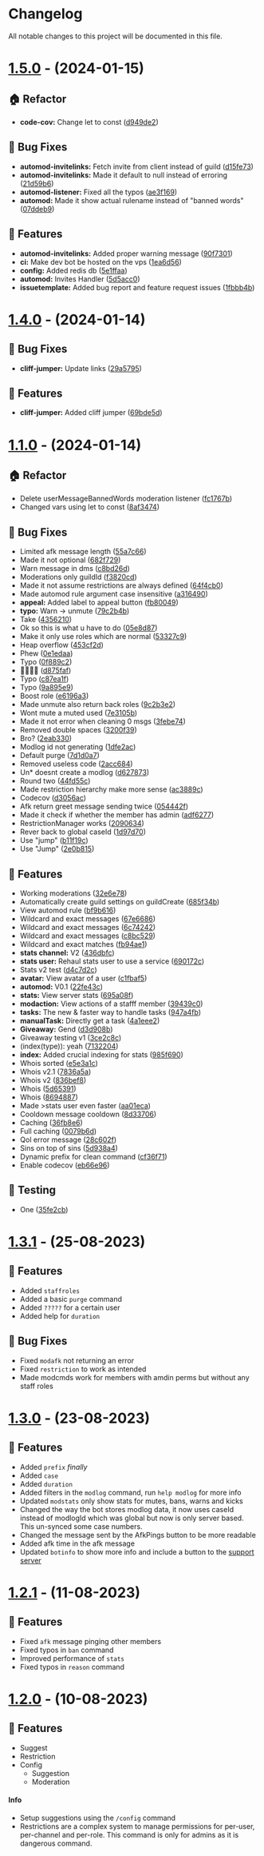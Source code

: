 # Changelog

All notable changes to this project will be documented in this file.

# [1.5.0](https://github.com/theoreotm/cardinal-bot/compare/v1.5.0...v1.5.0) - (2024-01-15)

## 🏠 Refactor

- **code-cov:** Change let to const ([d949de2](https://github.com/theoreotm/cardinal-bot/commit/d949de2c572fcd7689090fbec6ab2e9a9cf34abf))

## 🐛 Bug Fixes

- **automod-invitelinks:** Fetch invite from client instead of guild ([d15fe73](https://github.com/theoreotm/cardinal-bot/commit/d15fe7384dce854dacfa7061c693e3279e98d8bf))
- **automod-invitelinks:** Made it default to null instead of erroring ([21d59b6](https://github.com/theoreotm/cardinal-bot/commit/21d59b67d720f67026233aaa3e100afd03d7b972))
- **automod-listener:** Fixed all the typos ([ae3f169](https://github.com/theoreotm/cardinal-bot/commit/ae3f1691475c25eb99cb132dc3e30c658b3dcf41))
- **automod:** Made it show actual rulename instead of "banned words" ([07ddeb9](https://github.com/theoreotm/cardinal-bot/commit/07ddeb9da2076d0e28f444ba5c9b8bc230805ad8))

## 🚀 Features

- **automod-invitelinks:** Added proper warning message ([90f7301](https://github.com/theoreotm/cardinal-bot/commit/90f7301a2b556137760433a49a822e495f53e697))
- **ci:** Make dev bot be hosted on the vps ([1ea6d56](https://github.com/theoreotm/cardinal-bot/commit/1ea6d56e7ec6b8a8df9aedb8b823fad02e398eb9))
- **config:** Added redis db ([5e1ffaa](https://github.com/theoreotm/cardinal-bot/commit/5e1ffaa84f5dcbe6d11a0e716e2505b6189490dd))
- **automod:** Invites Handler ([5d5acc0](https://github.com/theoreotm/cardinal-bot/commit/5d5acc0132c2cfc58703c3a8465b5079f602512c))
- **issuetemplate:** Added bug report and feature request issues ([1fbbb4b](https://github.com/theoreotm/cardinal-bot/commit/1fbbb4bd5c6a3352c8230b9eb86bd7c8cf5c697f))

# [1.4.0](https://github.com/theoreotm/cardinal-bot/compare/v1.4.0...v1.4.0) - (2024-01-14)

## 🐛 Bug Fixes

-   **cliff-jumper:** Update links ([29a5795](https://github.com/theoreotm/cardinal-bot/commit/29a5795948031fcce6e5d9eb1d358a10edc11f58))

## 🚀 Features

-   **cliff-jumper:** Added cliff jumper ([69bde5d](https://github.com/theoreotm/cardinal-bot/commit/69bde5d44cb2c165594102d82adf4836db2a9b1b))

# [1.1.0](https://github.com/EvolutionX-10/Radon/compare/v1.1.0...v1.1.0) - (2024-01-14)

## 🏠 Refactor

-   Delete userMessageBannedWords moderation listener ([fc1767b](https://github.com/EvolutionX-10/Radon/commit/fc1767bd355746ce56f25501049c51df25909476))
-   Changed vars using let to const ([8af3474](https://github.com/EvolutionX-10/Radon/commit/8af34747321dd3b7bfea24a9841e66c99b0c88a1))

## 🐛 Bug Fixes

-   Limited afk message length ([55a7c66](https://github.com/EvolutionX-10/Radon/commit/55a7c66250427be08371db0cf1af40c8edc8b975))
-   Made it not optional ([682f729](https://github.com/EvolutionX-10/Radon/commit/682f7293847cb2d65497091b41cad908da4aa8e5))
-   Warn message in dms ([c8bd26d](https://github.com/EvolutionX-10/Radon/commit/c8bd26dd3beae9937005873287374f04df69a759))
-   Moderations only guildId ([f3820cd](https://github.com/EvolutionX-10/Radon/commit/f3820cd9d0da15c1f89b4830c618d876d1c73461))
-   Made it not assume restrictions are always defined ([64f4cb0](https://github.com/EvolutionX-10/Radon/commit/64f4cb0635eb0b076d06de1cf9c1e29f17c30603))
-   Made automod rule argument case insensitive ([a316490](https://github.com/EvolutionX-10/Radon/commit/a316490a0a9e7f813bb5fca0d4bc0f03ac3868dd))
-   **appeal:** Added label to appeal button ([fb80049](https://github.com/EvolutionX-10/Radon/commit/fb800496e07491a75b6528cba6ff8af140806fc7))
-   **typo:** Warn -> unmute ([79c2b4b](https://github.com/EvolutionX-10/Radon/commit/79c2b4b74ddafe32a8097d1e83d091921abf490c))
-   Take ([4356210](https://github.com/EvolutionX-10/Radon/commit/43562109db8653bd60981bb968144e632201d856))
-   Ok so this is what u have to do ([05e8d87](https://github.com/EvolutionX-10/Radon/commit/05e8d872b06e599df5f732563815191b1937cba6))
-   Make it only use roles which are normal ([53327c9](https://github.com/EvolutionX-10/Radon/commit/53327c92afd417cc1c919c046247144d9cd2531e))
-   Heap overflow ([453cf2d](https://github.com/EvolutionX-10/Radon/commit/453cf2dc98a8e2838f41935448459b260eb61b6a))
-   Phew ([0e1edaa](https://github.com/EvolutionX-10/Radon/commit/0e1edaae479a957edf96fc2169706ef42af138f4))
-   Typo ([0f889c2](https://github.com/EvolutionX-10/Radon/commit/0f889c26732697b8e1a321afe386053553612ad9))
-   😬😬😬😬 ([d875faf](https://github.com/EvolutionX-10/Radon/commit/d875fafc98be9f93e207b30d18669c3ef4e7db41))
-   Typo ([c87ea1f](https://github.com/EvolutionX-10/Radon/commit/c87ea1f3b8b7f793a4cbbbd420e91d622be37da8))
-   Typo ([9a895e9](https://github.com/EvolutionX-10/Radon/commit/9a895e949d5615205fa62463d4282bf970f36d10))
-   Boost role ([e6196a3](https://github.com/EvolutionX-10/Radon/commit/e6196a3ed2ad892556d722f5b58f1af9aec37854))
-   Made unmute also return back roles ([9c2b3e2](https://github.com/EvolutionX-10/Radon/commit/9c2b3e224ee248b71571e957aa35e3811c42c7e1))
-   Wont mute a muted used ([7e3105b](https://github.com/EvolutionX-10/Radon/commit/7e3105b3661d83702bce6027bf6a0dc8248bc555))
-   Made it not error when cleaning 0 msgs ([3febe74](https://github.com/EvolutionX-10/Radon/commit/3febe7428a67e9095eedddd48a45250a659e3eab))
-   Removed double spaces ([3200f39](https://github.com/EvolutionX-10/Radon/commit/3200f39d050debbc1ae9903acf0d17d2ce2e8745))
-   Bro? ([2eab330](https://github.com/EvolutionX-10/Radon/commit/2eab330d05fa130a20a5c1ea94e7230bfe3d5bf7))
-   Modlog id not generating ([1dfe2ac](https://github.com/EvolutionX-10/Radon/commit/1dfe2acd68ea942d39a0431816669a55af9c7475))
-   Default purge ([7d1d0a7](https://github.com/EvolutionX-10/Radon/commit/7d1d0a75e726f770ed0769f1d1240e480763c7d2))
-   Removed useless code ([2acc684](https://github.com/EvolutionX-10/Radon/commit/2acc684ce906dcb757073f4d8e4d9323131e0880))
-   Un\* doesnt create a modlog ([d627873](https://github.com/EvolutionX-10/Radon/commit/d627873995c37f7db7715171b27595b931e3b576))
-   Round two ([44fd55c](https://github.com/EvolutionX-10/Radon/commit/44fd55c16c828d95f1f3a793af30f569d18d039c))
-   Made restriction hierarchy make more sense ([ac3889c](https://github.com/EvolutionX-10/Radon/commit/ac3889cb8ae6725e25b5109be21a4353228663f3))
-   Codecov ([d3056ac](https://github.com/EvolutionX-10/Radon/commit/d3056ac3ab00322b241040895715ccdd18784fa1))
-   Afk return greet message sending twice ([054442f](https://github.com/EvolutionX-10/Radon/commit/054442fa1dbcf2a4d6e1f551344c61eba4088da5))
-   Made it check if whether the member has admin ([adf6277](https://github.com/EvolutionX-10/Radon/commit/adf62773b086443f4e8dc689a71b3dbaaca512e1))
-   RestrictionManager works ([2090634](https://github.com/EvolutionX-10/Radon/commit/209063403fd3bd5704b52a54e8783cdcf1bc15dc))
-   Rever back to global caseId ([1d97d70](https://github.com/EvolutionX-10/Radon/commit/1d97d7019b2ec5ebdb88a5cb8c0713dae8b71df1))
-   Use "jump" ([b11f19c](https://github.com/EvolutionX-10/Radon/commit/b11f19cbea30b66c7562fea0f9350d9ea09b1f94))
-   Use "Jump" ([2e0b815](https://github.com/EvolutionX-10/Radon/commit/2e0b8150b463406867f5955bde1a7168bd6ad0c6))

## 🚀 Features

-   Working moderations ([32e6e78](https://github.com/EvolutionX-10/Radon/commit/32e6e784115e50601b8b62c02cb20492e91089ea))
-   Automatically create guild settings on guildCreate ([685f34b](https://github.com/EvolutionX-10/Radon/commit/685f34bbb40be5b33eb02806ef08502b64322790))
-   View automod rule ([bf9b616](https://github.com/EvolutionX-10/Radon/commit/bf9b616f52c2841bf00b96cafed6ddfeb6afda94))
-   Wildcard and exact messages ([67e6686](https://github.com/EvolutionX-10/Radon/commit/67e66866d00af01977ce2cfe87358085f9cdb494))
-   Wildcard and exact messages ([6c74242](https://github.com/EvolutionX-10/Radon/commit/6c74242225538d1ea0155640751d4a20523bdf19))
-   Wildcard and exact messages ([c8bc529](https://github.com/EvolutionX-10/Radon/commit/c8bc5297ee6513fa80e4b9bba0d1cdc386b626ef))
-   Wildcard and exact matches ([fb94ae1](https://github.com/EvolutionX-10/Radon/commit/fb94ae180ebd01c54d468a4ae531af688d5b1751))
-   **stats channel:** V2 ([436dbfc](https://github.com/EvolutionX-10/Radon/commit/436dbfc91951d5b8cc69ca976ad5606694a2e2a4))
-   **stats user:** Rehaul stats user to use a service ([690172c](https://github.com/EvolutionX-10/Radon/commit/690172c6bd80234d363eff5671537d64f04d0345))
-   Stats v2 test ([d4c7d2c](https://github.com/EvolutionX-10/Radon/commit/d4c7d2cf80eb2112ac5e8102c7001b59694f0dd3))
-   **avatar:** View avatar of a user ([c1fbaf5](https://github.com/EvolutionX-10/Radon/commit/c1fbaf520a565fdc6747a29051d9704ee7576b26))
-   **automod:** V0.1 ([22fe43c](https://github.com/EvolutionX-10/Radon/commit/22fe43c9255b54324025e5ce720c21f86e26c8c0))
-   **stats:** View server stats ([695a08f](https://github.com/EvolutionX-10/Radon/commit/695a08fceb8db78c19f77b96994e9a903282cd6a))
-   **modaction:** View actions of a stafff member ([39439c0](https://github.com/EvolutionX-10/Radon/commit/39439c03a8cfb5aec2c43754604cf87ad8b450f2))
-   **tasks:** The new & faster way to handle tasks ([947a4fb](https://github.com/EvolutionX-10/Radon/commit/947a4fb690a3242bea4638eaf07a57f73f5063a1))
-   **manualTask:** Directly get a task ([4a1eee2](https://github.com/EvolutionX-10/Radon/commit/4a1eee2e9625deed2492445a01c82ccd5cf1798f))
-   **Giveaway:** Gend ([d3d908b](https://github.com/EvolutionX-10/Radon/commit/d3d908b25167068b5ae782090202968ca35c95ed))
-   Giveaway testing v1 ([3ce2c8c](https://github.com/EvolutionX-10/Radon/commit/3ce2c8cf1b5ec09b637086740de5776bf2f6e252))
-   (index(type)): yeah ([7132204](https://github.com/EvolutionX-10/Radon/commit/71322047faa2a6903dfdf95051605db49401e42a))
-   **index:** Added crucial indexing for stats ([985f690](https://github.com/EvolutionX-10/Radon/commit/985f690fb2ec868d932dbaeb3a06047a86bcbf70))
-   Whois sorted ([e5e3a1c](https://github.com/EvolutionX-10/Radon/commit/e5e3a1c189d0b473ac35311d42049f4856c22469))
-   Whois v2.1 ([7836a5a](https://github.com/EvolutionX-10/Radon/commit/7836a5a1f42e7caad0ed3fdcbb75e2b7975357c7))
-   Whois v2 ([836bef8](https://github.com/EvolutionX-10/Radon/commit/836bef85082e7dcb8c087fb7617f850a5fcd9d94))
-   Whois ([5d65391](https://github.com/EvolutionX-10/Radon/commit/5d65391c587f661d86b0d9e65a1ad20e360c395a))
-   Whois ([8694887](https://github.com/EvolutionX-10/Radon/commit/8694887144677452cce9dfbfb5f2cb86db0052a4))
-   Made >stats user even faster ([aa01eca](https://github.com/EvolutionX-10/Radon/commit/aa01eca4174adf11baae214e3eca12e0c926c56e))
-   Cooldown message cooldown ([8d33706](https://github.com/EvolutionX-10/Radon/commit/8d33706d2661542ea2ca7efce259a73090158e95))
-   Caching ([36fb8e6](https://github.com/EvolutionX-10/Radon/commit/36fb8e68ed388584f3f4875141d57f1ccd737a14))
-   Full caching ([0079b6d](https://github.com/EvolutionX-10/Radon/commit/0079b6d176c2633a2cfebb899f0a1482f0cf6a0f))
-   Qol error message ([28c602f](https://github.com/EvolutionX-10/Radon/commit/28c602f154250fe8cff842e32b97805b54539f6d))
-   Sins on top of sins ([5d938a4](https://github.com/EvolutionX-10/Radon/commit/5d938a4b1e91596fb20100b655ded478a42657e3))
-   Dynamic prefix for clean command ([cf36f71](https://github.com/EvolutionX-10/Radon/commit/cf36f7187af865e2cf6fbc1c420e3a7da5111c39))
-   Enable codecov ([eb66e96](https://github.com/EvolutionX-10/Radon/commit/eb66e962045b854d7249f3baa9aa314941c093ad))

## 🧪 Testing

-   One ([35fe2cb](https://github.com/EvolutionX-10/Radon/commit/35fe2cb793b3259fe66ddd7da8adf8d4acd83c81))

# [1.3.1](https://github.com/TheOreoTM/cardinal-bot/commit/c73c9b620588927eb94944a0c95b6714d8fac2c2) - (25-08-2023)

## 🚀 Features

-   Added `staffroles`
-   Added a basic `purge` command
-   Added `?????` for a certain user
-   Added help for `duration`

## 🐛 Bug Fixes

-   Fixed `modafk` not returning an error
-   Fixed `restriction` to work as intended
-   Made modcmds work for members with amdin perms but without any staff roles

# [1.3.0](https://github.com/TheOreoTM/cardinal-bot/commit/840326ff3dc843c9036d49de9eb3a9bdcbaca40f) - (23-08-2023)

## 🚀 Features

-   Added `prefix` _finally_
-   Added `case`
-   Added `duration`
-   Added filters in the `modlog` command, run `help modlog` for more info
-   Updated `modstats` only show stats for mutes, bans, warns and kicks
-   Changed the way the bot stores modlog data, it now uses caseId instead of modlogId which was global but now is only server based. This un-synced some case numbers.
-   Changed the message sent by the AfkPings button to be more readable
-   Added afk time in the afk message
-   Updated `botinfo` to show more info and include a button to the [support server](https://discord.gg/54ZR2b8AYV)

# [1.2.1](https://github.com/TheOreoTM/cardinal-bot/commit/d1c4dfc576032fec8c09022f73fba6f2580c17d5) - (11-08-2023)

## 🚀 Features

-   Fixed `afk` message pinging other members
-   Fixed typos in `ban` command
-   Improved performance of `stats`
-   Fixed typos in `reason` command

# [1.2.0](https://discord.com/channels/1138806085352951950/1138816143533031524/1139176331351953501) - (10-08-2023)

## 🚀 Features

-   Suggest
-   Restriction
-   Config
    -   Suggestion
    -   Moderation

#### Info

-   Setup suggestions using the `/config` command
-   Restrictions are a complex system to manage permissions for per-user, per-channel and per-role. This command is only for admins as it is dangerous command.
